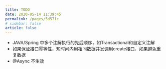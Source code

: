 ```yaml
---
title: TODO
date: 2020-05-14 11:39:45
permalink: /pages/5d571c
# sidebar: false
article: false
---
```


* JAVA/Spring 中多个注解执行的先后顺序，如Transactional和自定义注解
* 如果保证接口幂等性，短时间内用相同数据并发调用create接口，如果避免重复数据
* @Async 不生效
